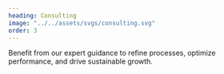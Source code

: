 ```yaml
---
heading: Consulting
image: "../../assets/svgs/consulting.svg"
order: 3
---
```


Benefit from our expert guidance to refine processes, optimize performance, and drive sustainable growth.
